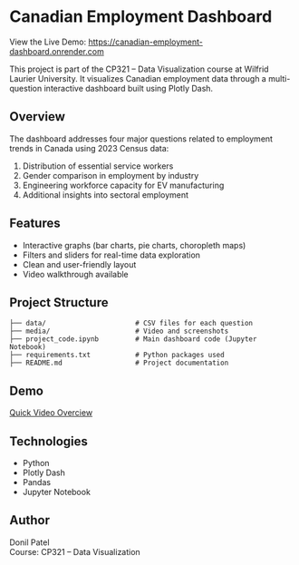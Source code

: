 # Canadian Employment Dashboard
View the Live Demo: https://canadian-employment-dashboard.onrender.com

This project is part of the CP321 – Data Visualization course at Wilfrid Laurier University. It visualizes Canadian employment data through a multi-question interactive dashboard built using Plotly Dash.

## Overview

The dashboard addresses four major questions related to employment trends in Canada using 2023 Census data:
1. Distribution of essential service workers
2. Gender comparison in employment by industry
3. Engineering workforce capacity for EV manufacturing
4. Additional insights into sectoral employment

## Features

- Interactive graphs (bar charts, pie charts, choropleth maps)
- Filters and sliders for real-time data exploration
- Clean and user-friendly layout
- Video walkthrough available

## Project Structure

```
├── data/                      # CSV files for each question
├── media/                     # Video and screenshots
├── project_code.ipynb         # Main dashboard code (Jupyter Notebook)
├── requirements.txt           # Python packages used
├── README.md                  # Project documentation
```

## Demo

 [Quick Video Overciew](media/video.mp4)

## Technologies

- Python
- Plotly Dash
- Pandas
- Jupyter Notebook

## Author

Donil Patel  
Course: CP321 – Data Visualization
